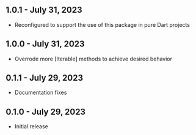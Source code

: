 ## 1.0.1 - July 31, 2023

- Reconfigured to support the use of this package in pure Dart projects

## 1.0.0 - July 31, 2023

- Overrode more [Iterable] methods to achieve desired behavior

## 0.1.1 - July 29, 2023

- Documentation fixes

## 0.1.0 - July 29, 2023

- Initial release

